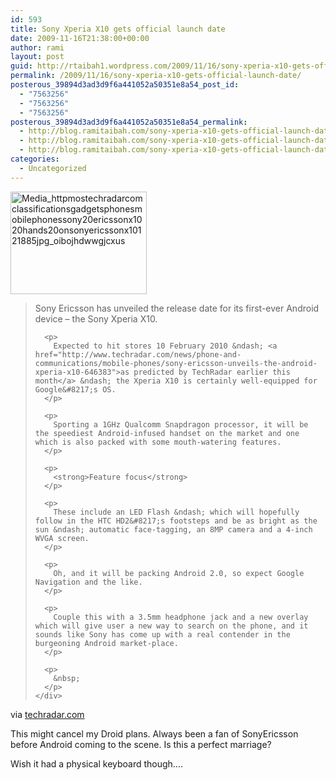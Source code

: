 ```yaml
---
id: 593
title: Sony Xperia X10 gets official launch date
date: 2009-11-16T21:38:00+00:00
author: rami
layout: post
guid: http://rtaibah1.wordpress.com/2009/11/16/sony-xperia-x10-gets-official-launch-date
permalink: /2009/11/16/sony-xperia-x10-gets-official-launch-date/
posterous_39894d3ad3d9f6a441052a50351e8a54_post_id:
  - "7563256"
  - "7563256"
  - "7563256"
posterous_39894d3ad3d9f6a441052a50351e8a54_permalink:
  - http://blog.ramitaibah.com/sony-xperia-x10-gets-official-launch-date
  - http://blog.ramitaibah.com/sony-xperia-x10-gets-official-launch-date
  - http://blog.ramitaibah.com/sony-xperia-x10-gets-official-launch-date
categories:
  - Uncategorized
---
```

<div class="posterous_bookmarklet_entry">
  <div class='p_embed p_image_embed'>
    <img alt="Media_httpmostechradarcomclassificationsgadgetsphonesmobilephonessony20ericssonx1020hands20onsonyericssonx10121885jpg_oibojhdwwgjcxus" height="164" src="http://139.59.20.41/wp-content/uploads/2011/12/media_httpmostechradarcomclassificationsgadgetsphonesmobilephonessony20ericssonx1020hands20onsonyericssonx10121885jpg_oibojhdwwgjcxus-scaled500.jpg?w=218" width="218" />
  </div>
  
  <blockquote>
    <div>
      <p>
        Sony Ericsson has unveiled the release date for its first-ever Android device &ndash; the Sony Xperia X10.
      </p>
      
      <p>
        Expected to hit stores 10 February 2010 &ndash; <a href="http://www.techradar.com/news/phone-and-communications/mobile-phones/sony-ericsson-unveils-the-android-xperia-x10-646383">as predicted by TechRadar earlier this month</a> &ndash; the Xperia X10 is certainly well-equipped for Google&#8217;s OS.
      </p>
      
      <p>
        Sporting a 1GHz Qualcomm Snapdragon processor, it will be the speediest Android-infused handset on the market and one which is also packed with some mouth-watering features.
      </p>
      
      <p>
        <strong>Feature focus</strong>
      </p>
      
      <p>
        These include an LED Flash &ndash; which will hopefully follow in the HTC HD2&#8217;s footsteps and be as bright as the sun &ndash; automatic face-tagging, an 8MP camera and a 4-inch WVGA screen.
      </p>
      
      <p>
        Oh, and it will be packing Android 2.0, so expect Google Navigation and the like.
      </p>
      
      <p>
        Couple this with a 3.5mm headphone jack and a new overlay which will give user a new way to search on the phone, and it sounds like Sony has come up with a real contender in the burgeoning Android market-place.
      </p>
      
      <p>
        &nbsp;
      </p>
    </div>
  </blockquote>
  
  <div class="posterous_quote_citation">
    via <a href="http://www.techradar.com/news/phone-and-communications/mobile-phones/sony-xperia-x10-gets-official-launch-date-650845?src=rss&attr=newsall">techradar.com</a>
  </div>
  
  <p>
    This might cancel my Droid plans. Always been a fan of SonyEricsson before Android coming to the scene. Is this a perfect marriage?
  </p>
  
  <p>
    Wish it had a physical keyboard though&#8230;.
  </p>
</div>